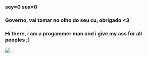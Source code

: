### sey=0 sex=0
### Governo, vai tomar no olho do seu cu, obrigado <3
### Hi there, i am a progammer man and i give my ass for all peoples ;)
![](https://media.giphy.com/media/v1.Y2lkPTc5MGI3NjExaW9neHR0dHc1dHI4dmRxNmZ4Nnl3NHI5dnFvYmx3MXo3ZWwwNWYwcSZlcD12MV9pbnRlcm5hbF9naWZfYnlfaWQmY3Q9Zw/3o6gaZLcbCZfCGaSOY/giphy.gif)
